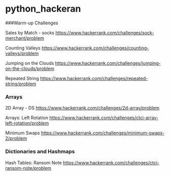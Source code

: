 # python_hackeran
###Warm-up Challenges

Sales by Match - socks
https://www.hackerrank.com/challenges/sock-merchant/problem

Counting Valleys
https://www.hackerrank.com/challenges/counting-valleys/problem

Jumping on the Clouds
https://www.hackerrank.com/challenges/jumping-on-the-clouds/problem

Repeated String
https://www.hackerrank.com/challenges/repeated-string/problem


### Arrays

2D Array - DS
https://www.hackerrank.com/challenges/2d-array/problem

Arrays: Left Rotation
https://www.hackerrank.com/challenges/ctci-array-left-rotation/problem

Minimum Swaps
https://www.hackerrank.com/challenges/minimum-swaps-2/problem



### 	Dictionaries and Hashmaps	
Hash Tables: Ransom Note
https://www.hackerrank.com/challenges/ctci-ransom-note/problem

